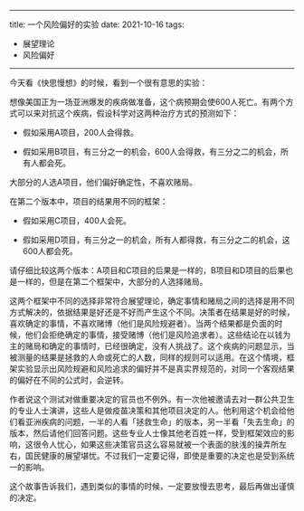 
---
title: 一个风险偏好的实验
date: 2021-10-16
tags:
  - 展望理论
  - 风险偏好
---

今天看《快思慢想》的时候，看到一个很有意思的实验：

想像美国正为一场亚洲爆发的疾病做准备，这个病预期会使600人死亡。有两个方式可以来对抗这个疾病，假设科学对这两种治疗方式的预测如下：

- 假如采用A项目，200人会得救。

- 假如采用B项目，有三分之一的机会，600人会得救，有三分之二的机会，所有人都会死。

大部分的人选A项目，他们偏好确定性，不喜欢赌局。


在第二个版本中，项目的结果用不同的框架：

- 假如采用C项目，400人会死。

- 假如采用D项目，有三分之一的机会，所有人都得救，有三分之二的机会，这600人都会死。

请仔细比较这两个版本：A项目和C项目的后果是一样的，B项目和D项目的后果也是一样的，但是在第二个框架中，大部分的人选择赌局。

这两个框架中不同的选择非常符合展望理论，确定事情和赌局之间的选择是用不同方式解决的，依据结果是好还是不好而产生这个不同。决策者在结果是好的时候，喜欢确定的事情，不喜欢赌博（他们是风险规避者）。当两个结果都是负面的时候，他们会拒绝确定的事情，接受赌博（他们是风险追求者）。这些结论在以钱为主的赌局和确定的事情时，已经很确定，没有人挑战了。这个疾病的问题显示，当被测量的结果是拯救的人命或死亡的人数，同样的规则可以适用。在这个情境，框架实验显示出风险规避和风险追求的偏好并不是真实界规范的，对同一个客观结果的偏好在不同的公式时，会逆转。

作者说这个测试对做重要决定的官员也不例外。有一次他被邀请去对一群公共卫生的专业人士演讲，这些人是做疫苗决策和其他项目决定的人。他利用这个机会给他们看亚洲疾病的问题，一半的人看「拯救生命」的版本，另一半看「失去生命」的版本，然后请他们回答问题。这些专业人士像其他老百姓一样，受到框架效应的影响，这很令人忧心，如果这些决策官员这么容易就被一个表面的肤浅的操弄所左右，国民健康的展望堪忧。不过我们一定要记得，即使是重要的决定也是受到系统一的影响。


这个故事告诉我们，遇到类似的事情的时候，一定要放慢去思考，最后再做出谨慎的决定。